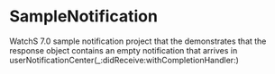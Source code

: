 # SampleNotification
WatchS 7.0 sample notification project that the demonstrates that the response object contains an empty notification that arrives in userNotificationCenter(_:didReceive:withCompletionHandler:)
